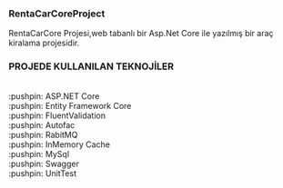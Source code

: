 <h3>RentaCarCoreProject</h3>
<p>RentaCarCore Projesi,web tabanlı bir Asp.Net Core ile yazılmış bir araç kiralama projesidir.</p>
<h3>PROJEDE KULLANILAN TEKNOJİLER</h4><br>
 :pushpin: ASP.NET Core<br>
 :pushpin: Entity Framework Core<br>
 :pushpin: FluentValidation<br>
 :pushpin: Autofac<br>
 :pushpin: RabitMQ<br>
 :pushpin: InMemory Cache<br>
 :pushpin: MySql<br>
 :pushpin: Swagger<br>
 :pushpin: UnitTest
